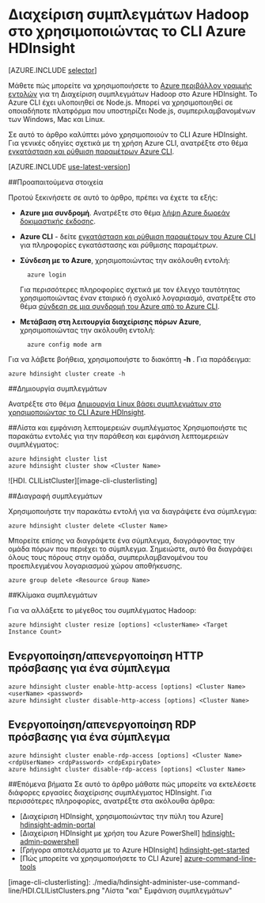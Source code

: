 <properties
    pageTitle="Διαχείριση συμπλεγμάτων Hadoop χρησιμοποιώντας Azure CLI | Microsoft Azure"
    description="Πώς μπορείτε να χρησιμοποιήσετε το CLI Azure για τη Διαχείριση συμπλεγμάτων Hadoop στο HDIsight"
    services="hdinsight"
    editor="cgronlun"
    manager="jhubbard"
    authors="mumian"
    tags="azure-portal"
    documentationCenter=""/>

<tags
    ms.service="hdinsight"
    ms.workload="big-data"
    ms.tgt_pltfrm="na"
    ms.devlang="na"
    ms.topic="article"
    ms.date="08/10/2016"
    ms.author="jgao"/>

# <a name="manage-hadoop-clusters-in-hdinsight-using-the-azure-cli"></a>Διαχείριση συμπλεγμάτων Hadoop στο χρησιμοποιώντας το CLI Azure HDInsight

[AZURE.INCLUDE [selector](../../includes/hdinsight-portal-management-selector.md)]

Μάθετε πώς μπορείτε να χρησιμοποιήσετε το [Azure περιβάλλον γραμμής εντολών](../xplat-cli-install.md) για τη Διαχείριση συμπλεγμάτων Hadoop στο Azure HDInsight. Το Azure CLI έχει υλοποιηθεί σε Node.js. Μπορεί να χρησιμοποιηθεί σε οποιαδήποτε πλατφόρμα που υποστηρίζει Node.js, συμπεριλαμβανομένων των Windows, Mac και Linux.

Σε αυτό το άρθρο καλύπτει μόνο χρησιμοποιούν το CLI Azure HDInsight. Για γενικές οδηγίες σχετικά με τη χρήση Azure CLI, ανατρέξτε στο θέμα [εγκατάσταση και ρύθμιση παραμέτρων Azure CLI][azure-command-line-tools].

[AZURE.INCLUDE [use-latest-version](../../includes/hdinsight-use-latest-cli.md)]

##<a name="prerequisites"></a>Προαπαιτούμενα στοιχεία

Προτού ξεκινήσετε σε αυτό το άρθρο, πρέπει να έχετε τα εξής:

- **Azure μια συνδρομή**. Ανατρέξτε στο θέμα [λήψη Azure δωρεάν δοκιμαστικής έκδοσης](https://azure.microsoft.com/documentation/videos/get-azure-free-trial-for-testing-hadoop-in-hdinsight/).
- **Azure CLI** - δείτε [εγκατάσταση και ρύθμιση παραμέτρων του Azure CLI](../xplat-cli-install.md) για πληροφορίες εγκατάστασης και ρύθμισης παραμέτρων.
- **Σύνδεση με το Azure**, χρησιμοποιώντας την ακόλουθη εντολή:

        azure login

    Για περισσότερες πληροφορίες σχετικά με τον έλεγχο ταυτότητας χρησιμοποιώντας έναν εταιρικό ή σχολικό λογαριασμό, ανατρέξτε στο θέμα [σύνδεση σε μια συνδρομή του Azure από το Azure CLI](xplat-cli-connect.md).
    
- **Μετάβαση στη λειτουργία διαχείρισης πόρων Azure**, χρησιμοποιώντας την ακόλουθη εντολή:

        azure config mode arm

Για να λάβετε βοήθεια, χρησιμοποιήστε το διακόπτη **-h** .  Για παράδειγμα:

    azure hdinsight cluster create -h
    
##<a name="create-clusters"></a>Δημιουργία συμπλεγμάτων

Ανατρέξτε στο θέμα [Δημιουργία Linux βάσει συμπλεγμάτων στο χρησιμοποιώντας το CLI Azure HDInsight](hdinsight-hadoop-create-linux-clusters-azure-cli.md).

##<a name="list-and-show-cluster-details"></a>Λίστα και εμφάνιση λεπτομερειών συμπλέγματος
Χρησιμοποιήστε τις παρακάτω εντολές για την παράθεση και εμφάνιση λεπτομερειών συμπλέγματος:

    azure hdinsight cluster list
    azure hdinsight cluster show <Cluster Name>

![HDI. CLIListCluster][image-cli-clusterlisting]


##<a name="delete-clusters"></a>Διαγραφή συμπλεγμάτων

Χρησιμοποιήστε την παρακάτω εντολή για να διαγράψετε ένα σύμπλεγμα:

    azure hdinsight cluster delete <Cluster Name>

Μπορείτε επίσης να διαγράψετε ένα σύμπλεγμα, διαγράφοντας την ομάδα πόρων που περιέχει το σύμπλεγμα. Σημειώστε, αυτό θα διαγράψει όλους τους πόρους στην ομάδα, συμπεριλαμβανομένου του προεπιλεγμένου λογαριασμού χώρου αποθήκευσης.

    azure group delete <Resource Group Name>

##<a name="scale-clusters"></a>Κλίμακα συμπλεγμάτων

Για να αλλάξετε το μέγεθος του συμπλέγματος Hadoop:

    azure hdinsight cluster resize [options] <clusterName> <Target Instance Count>


## <a name="enabledisable-http-access-for-a-cluster"></a>Ενεργοποίηση/απενεργοποίηση HTTP πρόσβασης για ένα σύμπλεγμα

    azure hdinsight cluster enable-http-access [options] <Cluster Name> <userName> <password>
    azure hdinsight cluster disable-http-access [options] <Cluster Name>

## <a name="enabledisable-rdp-access-for-a-cluster"></a>Ενεργοποίηση/απενεργοποίηση RDP πρόσβασης για ένα σύμπλεγμα

    azure hdinsight cluster enable-rdp-access [options] <Cluster Name> <rdpUserName> <rdpPassword> <rdpExpiryDate>
    azure hdinsight cluster disable-rdp-access [options] <Cluster Name>


##<a name="next-steps"></a>Επόμενα βήματα
Σε αυτό το άρθρο μάθατε πώς μπορείτε να εκτελέσετε διάφορες εργασίες διαχείρισης συμπλέγματος HDInsight. Για περισσότερες πληροφορίες, ανατρέξτε στα ακόλουθα άρθρα:

* [Διαχείριση HDInsight, χρησιμοποιώντας την πύλη του Azure] [hdinsight-admin-portal]
* [Διαχείριση HDInsight με χρήση του Azure PowerShell] [hdinsight-admin-powershell]
* [Γρήγορα αποτελέσματα με το Azure HDInsight] [hdinsight-get-started]
* [Πώς μπορείτε να χρησιμοποιήσετε το CLI Azure] [azure-command-line-tools]


[azure-command-line-tools]: ../xplat-cli-install.md
[azure-create-storageaccount]: ../storage-create-storage-account.md
[azure-purchase-options]: http://azure.microsoft.com/pricing/purchase-options/
[azure-member-offers]: http://azure.microsoft.com/pricing/member-offers/
[azure-free-trial]: http://azure.microsoft.com/pricing/free-trial/


[hdinsight-admin-portal]: hdinsight-administer-use-management-portal.md
[hdinsight-admin-powershell]: hdinsight-administer-use-powershell.md
[hdinsight-get-started]: hdinsight-hadoop-linux-tutorial-get-started.md

[image-cli-account-download-import]: ./media/hdinsight-administer-use-command-line/HDI.CLIAccountDownloadImport.png
[image-cli-clustercreation]: ./media/hdinsight-administer-use-command-line/HDI.CLIClusterCreation.png
[image-cli-clustercreation-config]: ./media/hdinsight-administer-use-command-line/HDI.CLIClusterCreationConfig.png
[image-cli-clusterlisting]: ./media/hdinsight-administer-use-command-line/HDI.CLIListClusters.png "Λίστα "και" Εμφάνιση συμπλεγμάτων"
